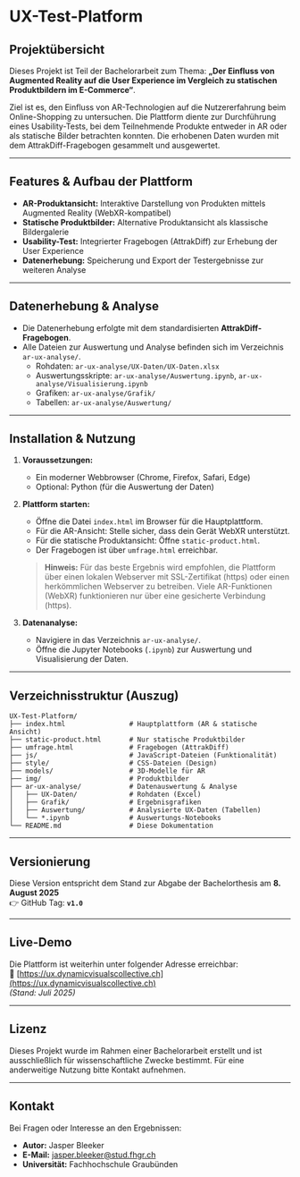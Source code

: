 # UX-Test-Platform

## Projektübersicht

Dieses Projekt ist Teil der Bachelorarbeit zum Thema:
**„Der Einfluss von Augmented Reality auf die User Experience im Vergleich zu statischen Produktbildern im E-Commerce“**.

Ziel ist es, den Einfluss von AR-Technologien auf die Nutzererfahrung beim Online-Shopping zu untersuchen. Die Plattform diente zur Durchführung eines Usability-Tests, bei dem Teilnehmende Produkte entweder in AR oder als statische Bilder betrachten konnten. Die erhobenen Daten wurden mit dem AttrakDiff-Fragebogen gesammelt und ausgewertet.

---

## Features & Aufbau der Plattform

- **AR-Produktansicht:** Interaktive Darstellung von Produkten mittels Augmented Reality (WebXR-kompatibel)
- **Statische Produktbilder:** Alternative Produktansicht als klassische Bildergalerie
- **Usability-Test:** Integrierter Fragebogen (AttrakDiff) zur Erhebung der User Experience
- **Datenerhebung:** Speicherung und Export der Testergebnisse zur weiteren Analyse

---

## Datenerhebung & Analyse

- Die Datenerhebung erfolgte mit dem standardisierten **AttrakDiff-Fragebogen**.
- Alle Dateien zur Auswertung und Analyse befinden sich im Verzeichnis `ar-ux-analyse/`.
  - Rohdaten: `ar-ux-analyse/UX-Daten/UX-Daten.xlsx`
  - Auswertungsskripte: `ar-ux-analyse/Auswertung.ipynb`, `ar-ux-analyse/Visualisierung.ipynb`
  - Grafiken: `ar-ux-analyse/Grafik/`
  - Tabellen: `ar-ux-analyse/Auswertung/`
  
---

## Installation & Nutzung

1. **Voraussetzungen:**
   - Ein moderner Webbrowser (Chrome, Firefox, Safari, Edge)
   - Optional: Python (für die Auswertung der Daten)

2. **Plattform starten:**
   - Öffne die Datei `index.html` im Browser für die Hauptplattform.
   - Für die AR-Ansicht: Stelle sicher, dass dein Gerät WebXR unterstützt.
   - Für die statische Produktansicht: Öffne `static-product.html`.
   - Der Fragebogen ist über `umfrage.html` erreichbar.
   
   > **Hinweis:** Für das beste Ergebnis wird empfohlen, die Plattform über einen lokalen Webserver mit SSL-Zertifikat (https) oder einen herkömmlichen Webserver zu betreiben. Viele AR-Funktionen (WebXR) funktionieren nur über eine gesicherte Verbindung (https).


3. **Datenanalyse:**
   - Navigiere in das Verzeichnis `ar-ux-analyse/`.
   - Öffne die Jupyter Notebooks (`.ipynb`) zur Auswertung und Visualisierung der Daten.

---

## Verzeichnisstruktur (Auszug)

```
UX-Test-Platform/
├── index.html                # Hauptplattform (AR & statische Ansicht)
├── static-product.html       # Nur statische Produktbilder
├── umfrage.html              # Fragebogen (AttrakDiff)
├── js/                       # JavaScript-Dateien (Funktionalität)
├── style/                    # CSS-Dateien (Design)
├── models/                   # 3D-Modelle für AR
├── img/                      # Produktbilder
├── ar-ux-analyse/            # Datenauswertung & Analyse
│   ├── UX-Daten/             # Rohdaten (Excel)
│   ├── Grafik/               # Ergebnisgrafiken
│   ├── Auswertung/           # Analysierte UX-Daten (Tabellen)
│   └── *.ipynb               # Auswertungs-Notebooks
└── README.md                 # Diese Dokumentation
```

---

## Versionierung

Diese Version entspricht dem Stand zur Abgabe der Bachelorthesis am **8. August 2025**  
👉 GitHub Tag: **`v1.0`**

---

## Live-Demo

Die Plattform ist weiterhin unter folgender Adresse erreichbar:  
🔗 [https://ux.dynamicvisualscollective.ch](https://ux.dynamicvisualscollective.ch)  
*(Stand: Juli 2025)*

---

## Lizenz

Dieses Projekt wurde im Rahmen einer Bachelorarbeit erstellt und ist ausschließlich für wissenschaftliche Zwecke bestimmt. Für eine anderweitige Nutzung bitte Kontakt aufnehmen.

---

## Kontakt

Bei Fragen oder Interesse an den Ergebnissen:
- **Autor:** Jasper Bleeker
- **E-Mail:** jasper.bleeker@stud.fhgr.ch
- **Universität:** Fachhochschule Graubünden
